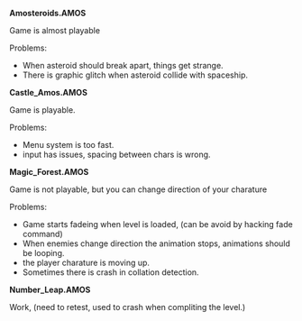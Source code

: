 **Amosteroids.AMOS**

Game is almost playable

Problems:

* When asteroid should break apart, things get strange.
* There is graphic glitch when asteroid collide with spaceship.

**Castle_Amos.AMOS**

Game is playable.

Problems:

* Menu system is too fast.
* input has issues, spacing between chars is wrong.

**Magic_Forest.AMOS**

Game is not playable, but you can change direction of your charature

Problems:

* Game starts fadeing when level is loaded, (can be avoid by hacking fade command)
* When enemies change direction the animation stops, animations should be looping.
* the player charature is moving up.
* Sometimes there is crash in collation detection.

**Number_Leap.AMOS**

Work, (need to retest, used to crash when compliting the level.)
